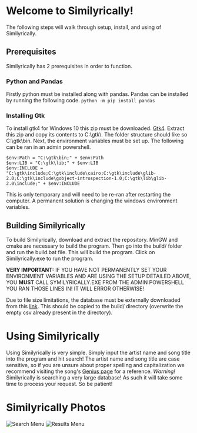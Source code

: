 # Welcome to Similyrically!
The following steps will walk through setup, install, and using of Similyrically.


## Prerequisites
Similyrically has 2 prerequisites in order to function.
### Python and Pandas
Firstly python must be installed along with pandas. Pandas can be installed by running the following code.
```python -m pip install pandas```
### Installing Gtk
To install gtk4 for Windows 10 this zip must be downloaded. [Gtk4](https://github.com/wingtk/gvsbuild/releases/download/2024.11.1/GTK4_Gvsbuild_2024.11.1_x64.zip).
Extract this zip and copy its contents to C:\gtk\\. The folder structure should like so C:\gtk\bin.
Next, the environment variables must be set up. The following can be ran in an admin powershell.
```
$env:Path = "C:\gtk\bin;" + $env:Path
$env:LIB = "C:\gtk\lib;" + $env:LIB
$env:INCLUDE = "C:\gtk\include;C:\gtk\include\cairo;C:\gtk\include\glib-2.0;C:\gtk\include\gobject-introspection-1.0;C:\gtk\lib\glib-2.0\include;" + $env:INCLUDE
```
This is only temporary and will need to be re-ran after restarting the computer. A permanent solution is changing the windows environment variables.
## Building Similyrically
To build Similyrically, download and extract the repository. MinGW and cmake are necessary to build the program. Then go into the build/ folder and run the build.bat file. This will build the program. Click on Similyrically.exe to run the program.

**VERY IMPORTANT:** IF YOU HAVE NOT PERMANENTLY SET YOUR ENVIRONMENT VARIABLES AND ARE USING THE SETUP DETAILED ABOVE, YOU **MUST** CALL SYMILYRICALLY.EXE FROM THE ADMIN POWERSHELL YOU RAN THOSE LINES IN! IT WILL ERROR OTHERWISE!

Due to file size limitations, the database must be externally downloaded from this [link](https://drive.google.com/file/d/1qno3_FT3GS-21PjkKXUsVefH9TKOCNqf/view?usp=sharing). This should be copied to the build/ directory (overwrite the empty csv already present in the directory). 
# Using Similyrically
Using Similyrically is very simple. Simply input the artist name and song title into the program and hit search!
The artist name and song title are case sensitive, so if you are unsure about proper spelling and capitalization we recommend visiting the song's [Genius page](https://genius.com/) for a reference.
*Warning!* Similyrically is searching a very large database! As such it will take some time to process your request. So be patient!
# Similyrically Photos
![Search Menu](./media/search-picture.png)
![Results Menu](./media/results-picture.png)
